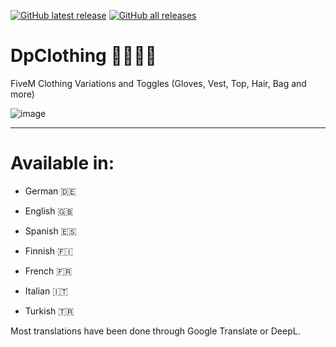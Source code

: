 [![GitHub latest release](https://img.shields.io/github/downloads/Collaze/dpclothing/latest/total?label=latest-release&logo=GitHub)](https://github.com/Collaze/dpclothing/releases/latest)
[![GitHub all releases](https://img.shields.io/github/downloads/Collaze/dpclothing/total?label=all-releases&logo=GitHub)](https://github.com/Collaze/dpclothing/releases)


# DpClothing 👕👖👗🧤

FiveM Clothing Variations and Toggles (Gloves, Vest, Top, Hair, Bag and more)

![image](https://user-images.githubusercontent.com/77038583/195846924-3ef25213-b275-4cba-868b-b93b3c242d8a.png)

-----------------------------------

# Available in:

* German 🇩🇪

* English 🇬🇧

* Spanish 🇪🇸

* Finnish 🇫🇮

* French 🇫🇷

* Italian 🇮🇹

* Turkish 🇹🇷

Most translations have been done through Google Translate or DeepL.
